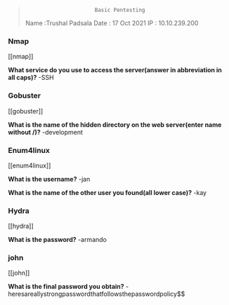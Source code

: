 >							Basic Pentesting 
>Name :Trushal Padsala
>Date   : 17 Oct 2021
>IP        : 10.10.239.200


### Nmap

[[nmap]]
	
**What service do you use to access the server(answer in abbreviation in all caps)?**
-SSH


### Gobuster

[[gobuster]]

**What is the name of the hidden directory on the web server(enter name without /)?**
-development

### Enum4linux

[[enum4linux]]

**What is the username?**
-jan

**What is the name of the other user you found(all lower case)?**
-kay

### Hydra

[[hydra]]

**What is the password?**
-armando

### john

[[john]]

**What is the final password you obtain?**
-heresareallystrongpasswordthatfollowsthepasswordpolicy$$

